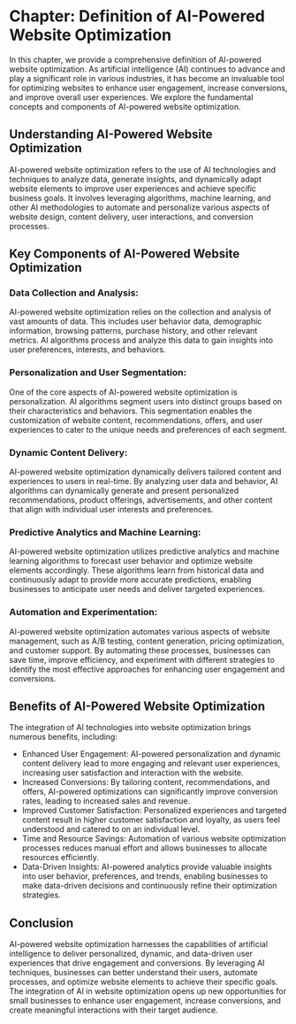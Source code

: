 Chapter: Definition of AI-Powered Website Optimization
======================================================

In this chapter, we provide a comprehensive definition of AI-powered website optimization. As artificial intelligence (AI) continues to advance and play a significant role in various industries, it has become an invaluable tool for optimizing websites to enhance user engagement, increase conversions, and improve overall user experiences. We explore the fundamental concepts and components of AI-powered website optimization.

Understanding AI-Powered Website Optimization
---------------------------------------------

AI-powered website optimization refers to the use of AI technologies and techniques to analyze data, generate insights, and dynamically adapt website elements to improve user experiences and achieve specific business goals. It involves leveraging algorithms, machine learning, and other AI methodologies to automate and personalize various aspects of website design, content delivery, user interactions, and conversion processes.

Key Components of AI-Powered Website Optimization
-------------------------------------------------

### Data Collection and Analysis:

AI-powered website optimization relies on the collection and analysis of vast amounts of data. This includes user behavior data, demographic information, browsing patterns, purchase history, and other relevant metrics. AI algorithms process and analyze this data to gain insights into user preferences, interests, and behaviors.

### Personalization and User Segmentation:

One of the core aspects of AI-powered website optimization is personalization. AI algorithms segment users into distinct groups based on their characteristics and behaviors. This segmentation enables the customization of website content, recommendations, offers, and user experiences to cater to the unique needs and preferences of each segment.

### Dynamic Content Delivery:

AI-powered website optimization dynamically delivers tailored content and experiences to users in real-time. By analyzing user data and behavior, AI algorithms can dynamically generate and present personalized recommendations, product offerings, advertisements, and other content that align with individual user interests and preferences.

### Predictive Analytics and Machine Learning:

AI-powered website optimization utilizes predictive analytics and machine learning algorithms to forecast user behavior and optimize website elements accordingly. These algorithms learn from historical data and continuously adapt to provide more accurate predictions, enabling businesses to anticipate user needs and deliver targeted experiences.

### Automation and Experimentation:

AI-powered website optimization automates various aspects of website management, such as A/B testing, content generation, pricing optimization, and customer support. By automating these processes, businesses can save time, improve efficiency, and experiment with different strategies to identify the most effective approaches for enhancing user engagement and conversions.

Benefits of AI-Powered Website Optimization
-------------------------------------------

The integration of AI technologies into website optimization brings numerous benefits, including:

* Enhanced User Engagement: AI-powered personalization and dynamic content delivery lead to more engaging and relevant user experiences, increasing user satisfaction and interaction with the website.
* Increased Conversions: By tailoring content, recommendations, and offers, AI-powered optimizations can significantly improve conversion rates, leading to increased sales and revenue.
* Improved Customer Satisfaction: Personalized experiences and targeted content result in higher customer satisfaction and loyalty, as users feel understood and catered to on an individual level.
* Time and Resource Savings: Automation of various website optimization processes reduces manual effort and allows businesses to allocate resources efficiently.
* Data-Driven Insights: AI-powered analytics provide valuable insights into user behavior, preferences, and trends, enabling businesses to make data-driven decisions and continuously refine their optimization strategies.

Conclusion
----------

AI-powered website optimization harnesses the capabilities of artificial intelligence to deliver personalized, dynamic, and data-driven user experiences that drive engagement and conversions. By leveraging AI techniques, businesses can better understand their users, automate processes, and optimize website elements to achieve their specific goals. The integration of AI in website optimization opens up new opportunities for small businesses to enhance user engagement, increase conversions, and create meaningful interactions with their target audience.
